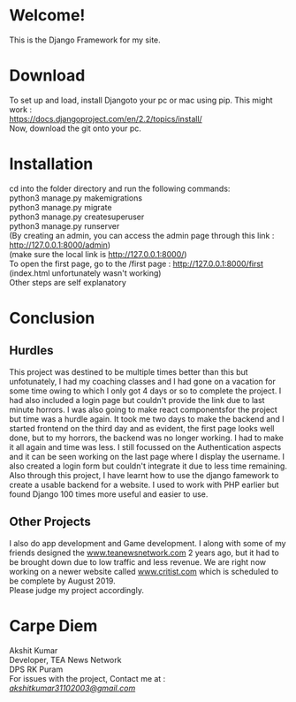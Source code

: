 # Welcome! 
This is the Django Framework for my site.

# Download 
To set up and load, install Djangoto your pc or mac using pip. This might work : </br> https://docs.djangoproject.com/en/2.2/topics/install/ </br>
Now, download the git onto your pc.

# Installation 
cd into the folder directory and run the following commands: </br>
   python3 manage.py makemigrations </br>
   python3 manage.py migrate </br>
   python3 manage.py createsuperuser </br>
   python3 manage.py runserver </br>
   (By creating an admin, you can access the admin page through this link : http://127.0.0.1:8000/admin) </br>
   (make sure the local link is http://127.0.0.1:8000/) </br>
   To open the first page, go to the /first page : http://127.0.0.1:8000/first (index.html unfortunately wasn't working) </br>
   Other steps are self explanatory </br>
 # Conclusion   </br>
 ## Hurdles </br>
 
   This project was destined to be multiple times better than this but unfotunately, I had my coaching classes and I had gone on a vacation for some time owing to which I only got 4 days or so to complete the project. I had also included a login page but couldn't provide the link due to last minute horrors. I was also going to make react componentsfor the project but time was a hurdle again. It took me two days to make the backend and I started frontend on the third day and as evident, the first page looks well done, but to my horrors, the backend was no longer working. I had to make it all again and time was less. I still focussed on the Authentication aspects and it can be seen working on the last page where I display the username. I also created a login form but couldn't integrate it due to less time remaining. Also through this project, I have learnt how to use the django famework to create a usable backend for a website. I used to work with PHP earlier but found Django 100 times more useful and easier to use.   </br>
 ## Other Projects </br>
   I also do app development and Game development. I along with some of my friends designed the www.teanewsnetwork.com 2 years ago, but it had to be brought down due to low traffic and less revenue. We are right now working on a newer website called www.critist.com which is scheduled to be complete by August 2019.  </br>
   Please judge my project accordingly. </br>
   
   # Carpe Diem  </br>
   Akshit Kumar  </br>
   Developer, TEA News Network </br>
   DPS RK Puram </br>
   For issues with the project, Contact me at : </br>
   *akshitkumar31102003@gmail.com*
